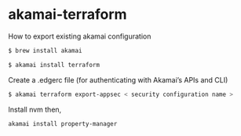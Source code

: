 # akamai-terraform
How to export existing akamai configuration
``` sh 
$ brew install akamai
```
``` sh 
$ akamai install terraform
```
Create a .edgerc file (for authenticating with Akamai’s APIs and CLI)
``` sh 
$ akamai terraform export-appsec < security configuration name >
```


Install nvm then,
``` sh 
akamai install property-manager
```